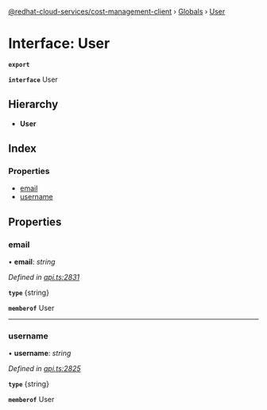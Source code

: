 [@redhat-cloud-services/cost-management-client](../README.md) › [Globals](../globals.md) › [User](user.md)

# Interface: User

**`export`** 

**`interface`** User

## Hierarchy

* **User**

## Index

### Properties

* [email](user.md#email)
* [username](user.md#username)

## Properties

###  email

• **email**: *string*

*Defined in [api.ts:2831](https://github.com/RedHatInsights/javascript-clients/blob/master/packages/cost-management/api.ts#L2831)*

**`type`** {string}

**`memberof`** User

___

###  username

• **username**: *string*

*Defined in [api.ts:2825](https://github.com/RedHatInsights/javascript-clients/blob/master/packages/cost-management/api.ts#L2825)*

**`type`** {string}

**`memberof`** User
